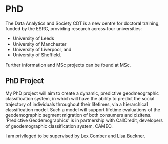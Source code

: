 # PhD

The Data Analytics and Society CDT is a new centre for doctoral training, funded by the ESRC, providing research across four universities:
- University of Leeds
- University of Manchester
- University of Liverpool, and
- University of Sheffield.

Further information and MSc projects can be found at MSc.


## PhD Project
My PhD project will aim to create a dynamic, predictive geodmeographic classification system, in which will have the ability to predict the social
trajectory of individuals throughout their lifetimes, via a hierarchical classification model. 
Such a model will support lifetime evaluations of the geodemographic segment migration of both consumers and cizitens. 'Predictive Geodemographics' is in
partnership with CallCredit, developers of geodemographic classification system, CAMEO. 

I am privileged to be supervised by [Lex Comber](URL) and [Lisa Buckner](URL). 
